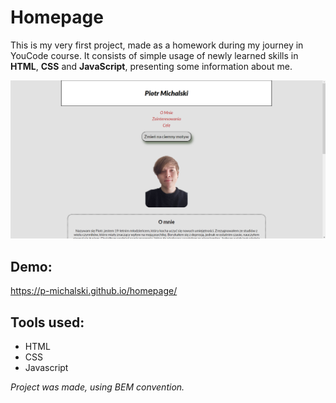 # Homepage
This is my very first project, made as a homework during my journey in YouCode course. It consists of simple usage of newly learned skills in **HTML**, **CSS** and **JavaScript**, presenting some information about me.

![Website](images/screenshot.png)

## Demo:
https://p-michalski.github.io/homepage/

## Tools used:
- HTML
- CSS
- Javascript

*Project was made, using BEM convention.*
